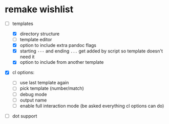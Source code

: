 # remake wishlist

- [ ] templates
    - [x] directory structure
    - [ ] template editor
    - [x] option to include extra pandoc flags
    - [x] starting `---` and ending `...` get added by script so template doesn't need it
    - [x] option to include from another template
- [x] cl options:
  - [ ] use last template again
  - [ ] pick template (number/match)
  - [ ] debug mode
  - [ ] output name
  - [ ] enable full interaction mode (be asked everything cl options can do)
- [ ] dot support

